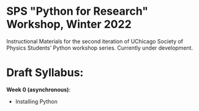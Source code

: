 # SPS "Python for Research" Workshop, Winter 2022
Instructional Materials for the second iteration of UChicago Society of Physics Students' Python workshop series. Currently under development.



# Draft Syllabus:

**Week 0 (asynchronous)**:
- Installing Python 
